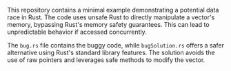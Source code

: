 This repository contains a minimal example demonstrating a potential data race in Rust. The code uses unsafe Rust to directly manipulate a vector's memory, bypassing Rust's memory safety guarantees. This can lead to unpredictable behavior if accessed concurrently.

The `bug.rs` file contains the buggy code, while `bugSolution.rs` offers a safer alternative using Rust's standard library features.  The solution avoids the use of raw pointers and leverages safe methods to modify the vector.
